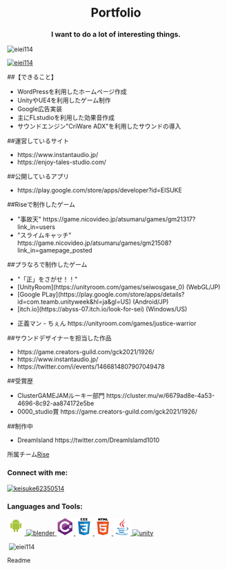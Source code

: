 <h1 align="center">Portfolio</h1>
<h3 align="center">I want to do a lot of interesting things.</h3>

<p align="left"> <img src="https://komarev.com/ghpvc/?username=eiei114&label=Profile%20views&color=0e75b6&style=flat" alt="eiei114" /> </p>

<p align="left"> <a href="https://github.com/ryo-ma/github-profile-trophy"><img src="https://github-profile-trophy.vercel.app/?username=eiei114" alt="eiei114" /></a> </p>

##【できること】
<ul>
  <li>WordPressを利用したホームページ作成</li>
  <li>UnityやUE4を利用したゲーム制作</li>
  <li>Google広告実装</li>
  <li>主にFLstudioを利用した効果音作成</li>
  <li>サウンドエンジン"CriWare ADX"を利用したサウンドの導入</li>
</ul>

##運営しているサイト
<ul>
<li>https://www.instantaudio.jp/</li>
<li>https://enjoy-tales-studio.com/</li>
</ul>

##公開しているアプリ
<ul>
  <li>https://play.google.com/store/apps/developer?id=EISUKE</li>
</ul>

##Riseで制作したゲーム
<ul>
<li>"事故天" https://game.nicovideo.jp/atsumaru/games/gm21317?link_in=users</li>
<li>"スライムキャッチ" https://game.nicovideo.jp/atsumaru/games/gm21508?link_in=gamepage_posted</li>
</ul>

##プラなろで制作したゲーム
<ul>
<li>"「正」をさがせ！！"</li>
  <li>[UnityRoom](https://unityroom.com/games/seiwosgase_0) (WebGL/JP)</li>
  <li>[Google PLay](https://play.google.com/store/apps/details?id=com.teamb.unityweek&hl=ja&gl=US) (Android/JP)</li>     <li>[itch.io](https://abyss-07.itch.io/look-for-sei) (Windows/US)</li>
</ul>
<ul>
<li>正義マン - ちぇん https://unityroom.com/games/justice-warrior</li>
</ul>

##サウンドデザイナーを担当した作品
<ul>
<li>https://game.creators-guild.com/gck2021/1926/</li>
<li>https://www.instantaudio.jp/</li>
<li>https://twitter.com/i/events/1466814807907049478</li>
</ul>

##受賞歴
<ul>
  <li>ClusterGAMEJAMルーキー部門 https://cluster.mu/w/6679ad8e-4a53-4696-8c92-aa874172e5be</li>
  <li>0000_studio賞 https://game.creators-guild.com/gck2021/1926/</li>
</ul>

##制作中
<ul>
  <li>DreamIsland https://twitter.com/DreamIslamd1010</li>
</ul>


所属チーム[Rise](https://twitter.com/Risegameteam?s=20)

<h3 align="left">Connect with me:</h3>
<p align="left">
<a href="https://twitter.com/keisuke62350514" target="blank"><img align="center" src="https://raw.githubusercontent.com/rahuldkjain/github-profile-readme-generator/master/src/images/icons/Social/twitter.svg" alt="keisuke62350514" height="30" width="40" /></a>
</p>

<h3 align="left">Languages and Tools:</h3>
<p align="left"> <a href="https://developer.android.com" target="_blank"> <img src="https://raw.githubusercontent.com/devicons/devicon/master/icons/android/android-original-wordmark.svg" alt="android" width="40" height="40"/> </a> <a href="https://www.blender.org/" target="_blank"> <img src="https://download.blender.org/branding/community/blender_community_badge_white.svg" alt="blender" width="40" height="40"/> </a> <a href="https://www.w3schools.com/cs/" target="_blank"> <img src="https://raw.githubusercontent.com/devicons/devicon/master/icons/csharp/csharp-original.svg" alt="csharp" width="40" height="40"/> </a> <a href="https://www.w3schools.com/css/" target="_blank"> <img src="https://raw.githubusercontent.com/devicons/devicon/master/icons/css3/css3-original-wordmark.svg" alt="css3" width="40" height="40"/> </a> <a href="https://www.w3.org/html/" target="_blank"> <img src="https://raw.githubusercontent.com/devicons/devicon/master/icons/html5/html5-original-wordmark.svg" alt="html5" width="40" height="40"/> </a> <a href="https://www.java.com" target="_blank"> <img src="https://raw.githubusercontent.com/devicons/devicon/master/icons/java/java-original.svg" alt="java" width="40" height="40"/> </a> <a href="https://unity.com/" target="_blank"> <img src="https://www.vectorlogo.zone/logos/unity3d/unity3d-icon.svg" alt="unity" width="40" height="40"/> </a> </p>

<p>&nbsp;<img align="center" src="https://github-readme-stats.vercel.app/api?username=eiei114&show_icons=true&locale=en" alt="eiei114" /></p> Readme
